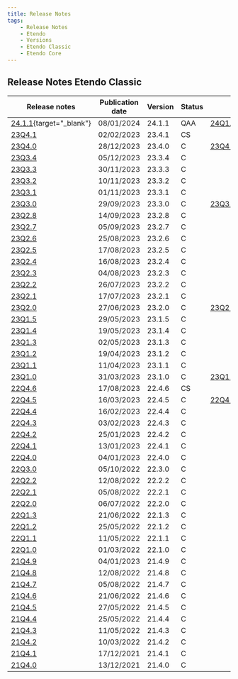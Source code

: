 ```yaml
---
title: Release Notes
tags:
    - Release Notes
    - Etendo
    - Versions
    - Etendo Classic
    - Etendo Core
---
```


## Release Notes Etendo Classic

| Release notes | Publication date | Version | Status | ISO Image | GitHub |
| ---           | ---              | ---     | ---    | ---       | :---:  |
| [24.1.1](https://github.com/facumoyanosmf/mkdocs-prueba/releases/tag/pubished){target="_blank"} | 08/01/2024 | 24.1.1 | QAA | [24Q1.1.iso](https://etendo-appliances.s3.eu-west-1.amazonaws.com/etendo/iso/etendo-24.1.1.iso){target="_blank"} | ✅ |
| [23Q4.1](../23Q4-1) | 02/02/2023 | 23.4.1 | CS	| | :white_check_mark:|
| [23Q4.0](../23Q4-0) | 28/12/2023 | 23.4.0 | C	| [23Q4-0.iso](https://etendo-appliances.s3.eu-west-1.amazonaws.com/etendo/iso/etendo-23Q4.0.iso) | :white_check_mark:|
| [23Q3.4](../23Q3-4) | 05/12/2023 | 23.3.4 | C | | :white_check_mark:|
| [23Q3.3](../23Q3-3) | 30/11/2023 | 23.3.3 | C | | :white_check_mark:|
| [23Q3.2](../23Q3-2) | 10/11/2023 | 23.3.2 | C	| | :white_check_mark:|
| [23Q3.1](../23Q3-1) | 01/11/2023 | 23.3.1 | C	| | :white_check_mark:|
| [23Q3.0](../23Q3-0) | 29/09/2023 | 23.3.0 | C	| [23Q3-0.iso](https://etendo-appliances.s3.eu-west-1.amazonaws.com/etendo/iso/etendo-23Q3.0.iso) | :white_check_mark:|
| [23Q2.8](../23Q2-8) | 14/09/2023 | 23.2.8 | C	| | :white_check_mark:|
| [23Q2.7](../23Q2-7) | 05/09/2023 | 23.2.7 | C	| | :white_check_mark:|
| [23Q2.6](../23Q2-6) | 25/08/2023 | 23.2.6 | C	| | :white_check_mark:|
| [23Q2.5](../23Q2-5) | 17/08/2023 | 23.2.5 | C	| | :white_check_mark:|
| [23Q2.4](../23Q2-4) | 16/08/2023 | 23.2.4 | C	| | :white_check_mark:|
| [23Q2.3](../23Q2-3) | 04/08/2023 | 23.2.3 | C	| | :white_check_mark:|
| [23Q2.2](../23Q2-2) | 26/07/2023 | 23.2.2 | C	| | :white_check_mark:|
| [23Q2.1](../23Q2-1) | 17/07/2023 | 23.2.1 | C  	| | :white_check_mark:|
| [23Q2.0](../23Q2-0) | 27/06/2023 | 23.2.0 | C	| [23Q2-0.iso](https://etendo-appliances.s3.eu-west-1.amazonaws.com/etendo/iso/etendo-23Q2.0.iso)| :white_check_mark:|
| [23Q1.5](../23Q1-5) | 29/05/2023 | 23.1.5 | C 	| | :white_check_mark:|
| [23Q1.4](../23Q1-4) | 19/05/2023 | 23.1.4 | C 	| | :white_check_mark:|
| [23Q1.3](../23Q1-3) | 02/05/2023 | 23.1.3 | C 	| | :white_check_mark:|
| [23Q1.2](../23Q1-2) | 19/04/2023 | 23.1.2 | C	| | :white_check_mark:|
| [23Q1.1](../23Q1-1) | 11/04/2023 | 23.1.1 | C  	| | :white_check_mark:|
| [23Q1.0](../23Q1-0) | 31/03/2023 | 23.1.0 | C  	| [23Q1-0.iso](https://etendo-appliances.s3.eu-west-1.amazonaws.com/etendo/iso/etendo-23Q1.3.iso) | :white_check_mark:| 
| [22Q4.6](../22Q4-6) | 17/08/2023 | 22.4.6 | CS  | | |
| [22Q4.5](../22Q4-5) | 16/03/2023 | 22.4.5 | C  | [22Q4-5.iso](https://etendo-appliances.s3.eu-west-1.amazonaws.com/etendo/iso/etendo-22Q4-5.iso)| |
| [22Q4.4](../22Q4-4) | 16/02/2023 | 22.4.4 | C   | | |
| [22Q4.3](../22Q4-3) | 03/02/2023 | 22.4.3 | C   | | |
| [22Q4.2](../22Q4-2) | 25/01/2023 | 22.4.2 | C   | | |
| [22Q4.1](../22Q4-1) | 13/01/2023 | 22.4.1 | C   | | |
| [22Q4.0](../22Q4-0) | 04/01/2023 | 22.4.0 | C   | | |
| [22Q3.0](../22Q3-0) | 05/10/2022 | 22.3.0 | C   | | |
| [22Q2.2](../22Q2-2) | 12/08/2022 | 22.2.2 | C   | | |
| [22Q2.1](../22Q2-1) | 05/08/2022 | 22.2.1 | C   | | |
| [22Q2.0](../22Q2-0) | 06/07/2022 | 22.2.0 | C   | | |
| [22Q1.3](../22Q1-3) | 21/06/2022 | 22.1.3 | C   | | |
| [22Q1.2](../22Q1-2) | 25/05/2022 | 22.1.2 | C   | | |
| [22Q1.1](../22Q1-1) | 11/05/2022 | 22.1.1 | C   | | |
| [22Q1.0](../22Q1-0) | 01/03/2022 | 22.1.0 | C   | | |
| [21Q4.9](../21Q4-9) | 04/01/2023 | 21.4.9 | C   | | |
| [21Q4.8](../21Q4-8) | 12/08/2022 | 21.4.8 | C   | | |
| [21Q4.7](../21Q4-7) | 05/08/2022 | 21.4.7 | C   | | |
| [21Q4.6](../21Q4-6) | 21/06/2022 | 21.4.6 | C   | | |
| [21Q4.5](../21Q4-5) | 27/05/2022 | 21.4.5 | C   | | |
| [21Q4.4](../21Q4-4) | 25/05/2022 | 21.4.4 | C   | | |
| [21Q4.3](../21Q4-3) | 11/05/2022 | 21.4.3 | C   | | |
| [21Q4.2](../21Q4-2) | 10/03/2022 | 21.4.2 | C   | | |
| [21Q4.1](../21Q4-1) | 17/12/2021 | 21.4.1 | C   | | |
| [21Q4.0](../21Q4-0) | 13/12/2021 | 21.4.0 | C   | | |
